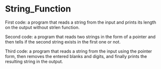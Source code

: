 # String_Function
First code: a program that reads a string from the input and prints its length on the output without strlen function.

Second code: a program that reads two strings in the form of a pointer and then tells if the second string exists in the first one or not.

Third code: a program that reads a string from the input using the pointer form, then removes the entered blanks and digits, and finally prints the resulting string in the output.

